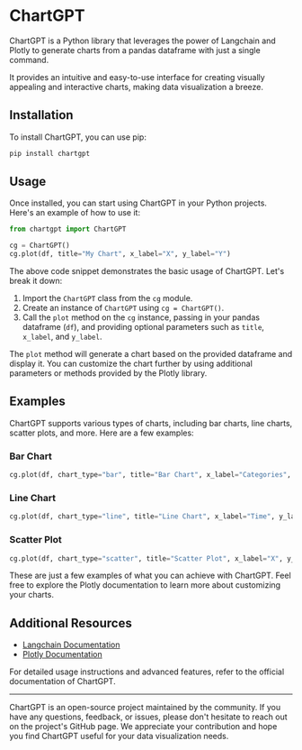 # ChartGPT

ChartGPT is a Python library that leverages the power of Langchain and Plotly to generate charts from a pandas dataframe with just a single command.

It provides an intuitive and easy-to-use interface for creating visually appealing and interactive charts, making data visualization a breeze.

## Installation

To install ChartGPT, you can use pip:

```bash
pip install chartgpt
```

## Usage

Once installed, you can start using ChartGPT in your Python projects. Here's an example of how to use it:

```Python
from chartgpt import ChartGPT

cg = ChartGPT()
cg.plot(df, title="My Chart", x_label="X", y_label="Y")
```

The above code snippet demonstrates the basic usage of ChartGPT. Let's break it down:

1. Import the `ChartGPT` class from the `cg` module.
2. Create an instance of `ChartGPT` using `cg = ChartGPT()`.
3. Call the `plot` method on the `cg` instance, passing in your pandas dataframe (`df`), and providing optional parameters such as `title`, `x_label`, and `y_label`.

The `plot` method will generate a chart based on the provided dataframe and display it. You can customize the chart further by using additional parameters or methods provided by the Plotly library.

## Examples

ChartGPT supports various types of charts, including bar charts, line charts, scatter plots, and more. Here are a few examples:

### Bar Chart

```Python
cg.plot(df, chart_type="bar", title="Bar Chart", x_label="Categories", y_label="Values")
```

### Line Chart

```Python
cg.plot(df, chart_type="line", title="Line Chart", x_label="Time", y_label="Values")
```

### Scatter Plot

```Python
cg.plot(df, chart_type="scatter", title="Scatter Plot", x_label="X", y_label="Y")
```

These are just a few examples of what you can achieve with ChartGPT. Feel free to explore the Plotly documentation to learn more about customizing your charts.

## Additional Resources

- [Langchain Documentation](https://python.langchain.com/en/latest/)
- [Plotly Documentation](https://plotly.com/python/)

For detailed usage instructions and advanced features, refer to the official documentation of ChartGPT.

---

ChartGPT is an open-source project maintained by the community. If you have any questions, feedback, or issues, please don't hesitate to reach out on the project's GitHub page. We appreciate your contribution and hope you find ChartGPT useful for your data visualization needs.